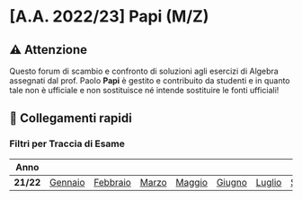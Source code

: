 # [A.A. 2022/23] Papi (M/Z)

## ⚠️ Attenzione

Questo forum di scambio e confronto di soluzioni agli esercizi di Algebra assegnati dal prof. Paolo **Papi** è gestito e contribuito da studenti e in quanto tale non è ufficiale e non sostituisce né intende sostituire le fonti ufficiali!

## 🔗 Collegamenti rapidi

### Filtri per Traccia di Esame

| Anno      |                                                                               |                                                                                 |                                                                           |                                                                             |                                                                             |                                                                             |                                                                                   |                                                                               |
|-----------|-------------------------------------------------------------------------------|---------------------------------------------------------------------------------|---------------------------------------------------------------------------|-----------------------------------------------------------------------------|-----------------------------------------------------------------------------|-----------------------------------------------------------------------------|-----------------------------------------------------------------------------------|-------------------------------------------------------------------------------|
| **21/22** | [Gennaio](../../../discussions?discussions_q=label%3A"27+gennaio+2022+[M/Z]") | [Febbraio](../../../discussions?discussions_q=label%3A"17+febbraio+2022+[M/Z]") | [Marzo](../../../discussions?discussions_q=label%3A"24+marzo+2022+[M/Z]") | [Maggio](../../../discussions?discussions_q=label%3A"30+maggio+2022+[M/Z]") | [Giugno](../../../discussions?discussions_q=label%3A"23+giugno+2022+[M/Z]") | [Luglio](../../../discussions?discussions_q=label%3A"14+luglio+2022+[M/Z]") | [Settembre](../../../discussions?discussions_q=label%3A"16+settembre+2022+[M/Z]") | [Ottobre](../../../discussions?discussions_q=label%3A"24+ottobre+2022+[M/Z]") |